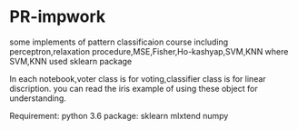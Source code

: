 # PR-impwork
some implements of pattern classificaion course including perceptron,relaxation procedure,MSE,Fisher,Ho-kashyap,SVM,KNN
where SVM,KNN used sklearn package

In each notebook,voter class is for voting,classifier class is for linear discription.
you can read the iris example of using these object for understanding. 

Requirement:
python 3.6
package:
sklearn
mlxtend
numpy
